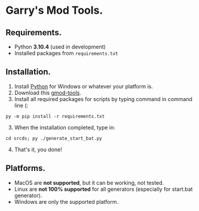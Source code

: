 # Garry's Mod Tools.

## Requirements.
- Python **3.10.4** (used in development)
- Installed packages from `requirements.txt`

## Installation.
1. Install [Python](https://www.python.org/downloads/) for Windows or whatever your platform is.
2. Download this [gmod-tools](https://github.com/shockpast/gmod-tools/archive/refs/heads/main.zip).
3. Install all required packages for scripts by typing command in command line (:
```
py -m pip install -r requirements.txt
```
3. When the installation completed, type in:
```
cd srcds; py ./generate_start_bat.py
```
4. That's it, you done!

## Platforms.
- MacOS are **not supported**, but it can be working, not tested.
- Linux are **not 100% supported** for all generators (especially for start.bat generator).
- Windows are only the supported platform.

